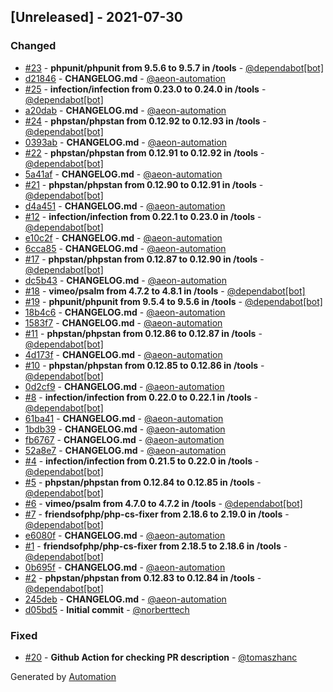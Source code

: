 ## [Unreleased] - 2021-07-30

### Changed
- [#23](https://github.com/flow-php/etl-loader/pull/23) - **phpunit/phpunit from 9.5.6 to 9.5.7 in /tools** - [@dependabot[bot]](https://github.com/apps/dependabot)
- [d21846](https://github.com/flow-php/etl-loader/commit/d2184695b382766ee113cb8aa6dbb8129e8ed7ab) - **CHANGELOG.md** - [@aeon-automation](https://github.com/aeon-automation)
- [#25](https://github.com/flow-php/etl-loader/pull/25) - **infection/infection from 0.23.0 to 0.24.0 in /tools** - [@dependabot[bot]](https://github.com/apps/dependabot)
- [a20dab](https://github.com/flow-php/etl-loader/commit/a20dabb26551a47caea2ebda4ac2db7513ef949c) - **CHANGELOG.md** - [@aeon-automation](https://github.com/aeon-automation)
- [#24](https://github.com/flow-php/etl-loader/pull/24) - **phpstan/phpstan from 0.12.92 to 0.12.93 in /tools** - [@dependabot[bot]](https://github.com/apps/dependabot)
- [0393ab](https://github.com/flow-php/etl-loader/commit/0393ab646b6c049be84bb2e69444179d49e72c72) - **CHANGELOG.md** - [@aeon-automation](https://github.com/aeon-automation)
- [#22](https://github.com/flow-php/etl-loader/pull/22) - **phpstan/phpstan from 0.12.91 to 0.12.92 in /tools** - [@dependabot[bot]](https://github.com/apps/dependabot)
- [5a41af](https://github.com/flow-php/etl-loader/commit/5a41aff5f5d81320b8061f57ff1aa9a397136fbd) - **CHANGELOG.md** - [@aeon-automation](https://github.com/aeon-automation)
- [#21](https://github.com/flow-php/etl-loader/pull/21) - **phpstan/phpstan from 0.12.90 to 0.12.91 in /tools** - [@dependabot[bot]](https://github.com/apps/dependabot)
- [d4a451](https://github.com/flow-php/etl-loader/commit/d4a4516a84008dd9d15839833ed441806c3a789f) - **CHANGELOG.md** - [@aeon-automation](https://github.com/aeon-automation)
- [#12](https://github.com/flow-php/etl-loader/pull/12) - **infection/infection from 0.22.1 to 0.23.0 in /tools** - [@dependabot[bot]](https://github.com/apps/dependabot)
- [e10c2f](https://github.com/flow-php/etl-loader/commit/e10c2f8186600573310a5c2e12b43a8f665bc27e) - **CHANGELOG.md** - [@aeon-automation](https://github.com/aeon-automation)
- [6cca85](https://github.com/flow-php/etl-loader/commit/6cca85ba4bead3025bf2d971d3084f0bbb3d29de) - **CHANGELOG.md** - [@aeon-automation](https://github.com/aeon-automation)
- [#17](https://github.com/flow-php/etl-loader/pull/17) - **phpstan/phpstan from 0.12.87 to 0.12.90 in /tools** - [@dependabot[bot]](https://github.com/apps/dependabot)
- [dc5b43](https://github.com/flow-php/etl-loader/commit/dc5b436a2bba8f57d81aa094dabf760455173e45) - **CHANGELOG.md** - [@aeon-automation](https://github.com/aeon-automation)
- [#18](https://github.com/flow-php/etl-loader/pull/18) - **vimeo/psalm from 4.7.2 to 4.8.1 in /tools** - [@dependabot[bot]](https://github.com/apps/dependabot)
- [#19](https://github.com/flow-php/etl-loader/pull/19) - **phpunit/phpunit from 9.5.4 to 9.5.6 in /tools** - [@dependabot[bot]](https://github.com/apps/dependabot)
- [18b4c6](https://github.com/flow-php/etl-loader/commit/18b4c695334ac1e87f3e2f6705db056f95675be3) - **CHANGELOG.md** - [@aeon-automation](https://github.com/aeon-automation)
- [1583f7](https://github.com/flow-php/etl-loader/commit/1583f7395e444b1069088c08ea7b59ed0cdc0b2b) - **CHANGELOG.md** - [@aeon-automation](https://github.com/aeon-automation)
- [#11](https://github.com/flow-php/etl-loader/pull/11) - **phpstan/phpstan from 0.12.86 to 0.12.87 in /tools** - [@dependabot[bot]](https://github.com/apps/dependabot)
- [4d173f](https://github.com/flow-php/etl-loader/commit/4d173fcbf9e9df16ef10448fe3aca65af56979ed) - **CHANGELOG.md** - [@aeon-automation](https://github.com/aeon-automation)
- [#10](https://github.com/flow-php/etl-loader/pull/10) - **phpstan/phpstan from 0.12.85 to 0.12.86 in /tools** - [@dependabot[bot]](https://github.com/apps/dependabot)
- [0d2cf9](https://github.com/flow-php/etl-loader/commit/0d2cf984d2365d1a1b7b0270b923180ae26a79f8) - **CHANGELOG.md** - [@aeon-automation](https://github.com/aeon-automation)
- [#8](https://github.com/flow-php/etl-loader/pull/8) - **infection/infection from 0.22.0 to 0.22.1 in /tools** - [@dependabot[bot]](https://github.com/apps/dependabot)
- [61ba41](https://github.com/flow-php/etl-loader/commit/61ba41c2291f68b01330f5c35fb112772c612a2d) - **CHANGELOG.md** - [@aeon-automation](https://github.com/aeon-automation)
- [1bdb39](https://github.com/flow-php/etl-loader/commit/1bdb394541a8e514b0924010321c51c28d6c0b48) - **CHANGELOG.md** - [@aeon-automation](https://github.com/aeon-automation)
- [fb6767](https://github.com/flow-php/etl-loader/commit/fb6767b10ab0aa34c53424489a8afc1f6f30dd34) - **CHANGELOG.md** - [@aeon-automation](https://github.com/aeon-automation)
- [52a8e7](https://github.com/flow-php/etl-loader/commit/52a8e75b39864cdcd4c2790944b41d7e9c89429e) - **CHANGELOG.md** - [@aeon-automation](https://github.com/aeon-automation)
- [#4](https://github.com/flow-php/etl-loader/pull/4) - **infection/infection from 0.21.5 to 0.22.0 in /tools** - [@dependabot[bot]](https://github.com/apps/dependabot)
- [#5](https://github.com/flow-php/etl-loader/pull/5) - **phpstan/phpstan from 0.12.84 to 0.12.85 in /tools** - [@dependabot[bot]](https://github.com/apps/dependabot)
- [#6](https://github.com/flow-php/etl-loader/pull/6) - **vimeo/psalm from 4.7.0 to 4.7.2 in /tools** - [@dependabot[bot]](https://github.com/apps/dependabot)
- [#7](https://github.com/flow-php/etl-loader/pull/7) - **friendsofphp/php-cs-fixer from 2.18.6 to 2.19.0 in /tools** - [@dependabot[bot]](https://github.com/apps/dependabot)
- [e6080f](https://github.com/flow-php/etl-loader/commit/e6080f0edef6e7412d627fb896bbed1b6f498581) - **CHANGELOG.md** - [@aeon-automation](https://github.com/aeon-automation)
- [#1](https://github.com/flow-php/etl-loader/pull/1) - **friendsofphp/php-cs-fixer from 2.18.5 to 2.18.6 in /tools** - [@dependabot[bot]](https://github.com/apps/dependabot)
- [0b695f](https://github.com/flow-php/etl-loader/commit/0b695f5e848a1a6e3db9119536a7ca5202a40df3) - **CHANGELOG.md** - [@aeon-automation](https://github.com/aeon-automation)
- [#2](https://github.com/flow-php/etl-loader/pull/2) - **phpstan/phpstan from 0.12.83 to 0.12.84 in /tools** - [@dependabot[bot]](https://github.com/apps/dependabot)
- [245deb](https://github.com/flow-php/etl-loader/commit/245debcbf35fe2c52114ca40371f864cd649938e) - **CHANGELOG.md** - [@aeon-automation](https://github.com/aeon-automation)
- [d05bd5](https://github.com/flow-php/etl-loader/commit/d05bd5b07b574360ae26193f386ce2c51ab7772b) - **Initial commit** - [@norberttech](https://github.com/norberttech)

### Fixed
- [#20](https://github.com/flow-php/etl-loader/pull/20) - **Github Action for checking PR description** - [@tomaszhanc](https://github.com/tomaszhanc)

Generated by [Automation](https://github.com/aeon-php/automation)